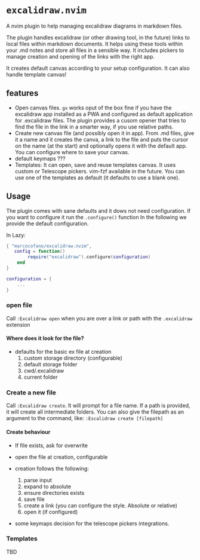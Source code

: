 # `excalidraw.nvim`

A nvim plugin to help managing excalidraw diagrams in markdown files.

The plugin handles excalidraw (or other drawing tool, in the future) links to local files within markdown documents. It
helps using these tools within your .md notes and store all files in a sensible way. It includes pickers to manage
creation and opening of the links with the right app.

It creates default canvas according to your setup configuration. It can also handle template canvas!

## features

- Open canvas files. `gx` works oput of the box fine if you have the excalidraw app installed as a PWA and configured as
  default application for .excalidraw files. The plugin provides a cusom opener that tries to find the file in the link
  in a smarter way, if you use relative paths.
- Create new canvas file (and possibly open it in app). From .md files, give it a name and it creates the canva, a link
  to the file and puts the cursor on the name (at the start) and optionally opens it with the default app. You can
  configure where to save your canvas.
- default keymaps ???
- Templates: It can open, save and reuse templates canvas. It uses custom or Telescope pickers. vim-fzf available in the
  future. You can use one of the templates as default (it defaults to use a blank one).

## Usage

The plugin comes with sane defaults and it dows not need configuration. If you want to configure it run the
`.configure()` function In the following we provide the default configuration.

In Lazy:

```lua
{ "marcocofano/excalidraw.nvim",
   config = function()
        require("excalidraw").configure(configuration)
    end
}
```

```lua
configuration = {
    ...
}
```

### open file

Call `:Excalidraw open` when you are over a link or path with the `.excalidraw` extension

#### Where does it look for the file?

- defaults for the basic ex file at creation
  1. custom storage directory (configurable)
  2. default storage folder
  3. cwd/.excalidraw
  4. current folder

### Create a new file

Call `:Excalidraw create`. It will prompt for a file name. If a path is provided, it will create all intermediate
folders. You can also give the filepath as an argument to the command, like: `:Escalidraw create [filepath]`

#### Create behaviour

- If file exists, ask for overwrite
- open the file at creation, configurable
- creation follows the following:

  1. parse input
  2. expand to absolute
  3. ensure directories exists
  4. save file
  5. create a link (you can configure the style. Absolute or relative)
  6. open it (if configured)

- some keymaps decision for the telescope pickers integrations.

### Templates

TBD
